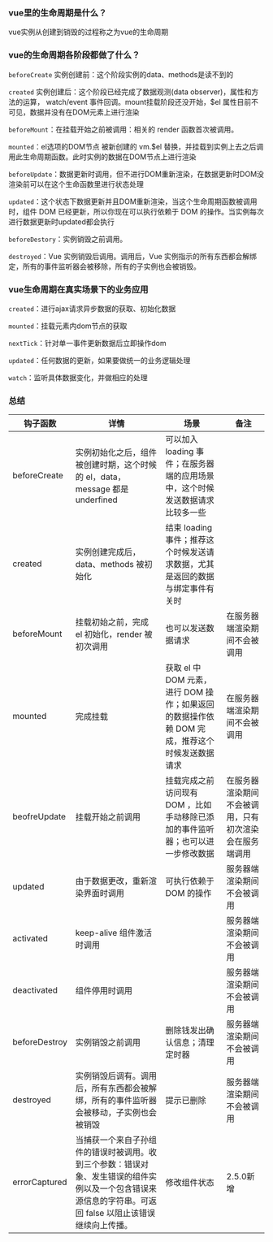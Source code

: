 ### vue里的生命周期是什么？

vue实例从创建到销毁的过程称之为vue的生命周期

### vue的生命周期各阶段都做了什么？

`beforeCreate` 实例创建前：这个阶段实例的data、methods是读不到的

`created` 实例创建后：这个阶段已经完成了数据观测(data observer)，属性和方法的运算， watch/event 事件回调。mount挂载阶段还没开始，$el 属性目前不可见，数据并没有在DOM元素上进行渲染

`beforeMount`：在挂载开始之前被调用：相关的 render 函数首次被调用。

`mounted`：el选项的DOM节点 被新创建的 vm.$el 替换，并挂载到实例上去之后调用此生命周期函数。此时实例的数据在DOM节点上进行渲染

`beforeUpdate`：数据更新时调用，但不进行DOM重新渲染，在数据更新时DOM没渲染前可以在这个生命函数里进行状态处理

`updated`：这个状态下数据更新并且DOM重新渲染，当这个生命周期函数被调用时，组件 DOM 已经更新，所以你现在可以执行依赖于 DOM 的操作。当实例每次进行数据更新时updated都会执行

`beforeDestory`：实例销毁之前调用。

`destroyed`：Vue 实例销毁后调用。调用后，Vue 实例指示的所有东西都会解绑定，所有的事件监听器会被移除，所有的子实例也会被销毁。

### vue生命周期在真实场景下的业务应用

`created`：进行ajax请求异步数据的获取、初始化数据

`mounted`：挂载元素内dom节点的获取

`nextTick`：针对单一事件更新数据后立即操作dom

`updated`：任何数据的更新，如果要做统一的业务逻辑处理

`watch`：监听具体数据变化，并做相应的处理

### 总结

| 钩子函数      | 详情                                                         | 场景                                                         | 备注                                                   |
| ------------- | ------------------------------------------------------------ | ------------------------------------------------------------ | ------------------------------------------------------ |
| beforeCreate  | 实例初始化之后，组件被创建时期，这个时候的 el，data，message 都是 underfined | 可以加入 loading 事件；在服务器端的应用场景中，这个时候发送数据请求比较多一些 |                                                        |
| created       | 实例创建完成后，data、methods 被初始化                       | 结束 loading 事件；推荐这个时候发送请求数据，尤其是返回的数据与绑定事件有关时 |                                                        |
| beforeMount   | 挂载初始之前，完成 el 初始化，render 被初次调用              | 也可以发送数据请求                                           | 在服务器端渲染期间不会被调用                           |
| mounted       | 完成挂载                                                     | 获取 el 中 DOM 元素，进行 DOM 操作；如果返回的数据操作依赖 DOM 完成，推荐这个时候发送数据请求 | 在服务器端渲染期间不会被调用                           |
| beofreUpdate  | 挂载开始之前调用                                             | 挂载完成之前访问现有 DOM ，比如手动移除已添加的事件监听器；也可以进一步修改数据 | 在服务器渲染期间不会被调用，只有初次渲染会在服务端调用 |
| updated       | 由于数据更改，重新渲染界面时调用                             | 可执行依赖于 DOM 的操作                                      | 服务器端渲染期间不会被调用                             |
| activated     | keep-alive 组件激活时调用                                    |                                                              | 服务器端渲染期间不会被调用                             |
| deactivated   | 组件停用时调用                                               |                                                              | 服务器端渲染期间不会被调用                             |
| beforeDestroy | 实例销毁之前调用                                             | 删除钱发出确认信息；清理定时器                               | 服务器端渲染期间不会被调用                             |
| destroyed     | 实例销毁后调有。调用后，所有东西都会被解绑，所有的事件监听器会被移动，子实例也会被销毁 | 提示已删除                                                   | 服务器端渲染期间不会被调用                             |
| errorCaptured | 当捕获一个来自子孙组件的错误时被调用。收到三个参数：错误对象、发生错误的组件实例以及一个包含错误来源信息的字符串。可返回 false 以阻止该错误继续向上传播。 | 修改组件状态                                                 | 2.5.0新增                                              |